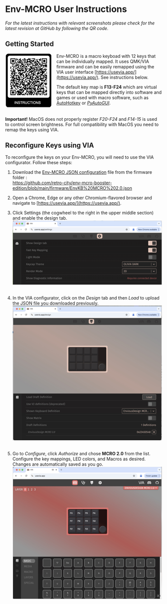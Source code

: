 # Env-MCRO User Instructions
*For the latest instructions with relevant screenshots please check for the latest revision at GitHub by following the QR code.*

## Getting Started
<img src="./images/qr.png" width="150" style="float:left; margin: 0px 15px 15px 0px;"> Env-MCRO is a macro keyboad with 12 keys that can be individually mapped. It uses QMK/VIA firmware and can be easily remapped using the VIA user interface [https://usevia.app/](https://usevia.app/). See instructions below.

 The default key map is **F13-F24** which are virtual keys that can be mapped directly into software and games or used with macro software, such as [AutoHotkey](https://www.autohotkey.com/) or *[PyAutoGUI](https://pyautogui.readthedocs.io/)*.<br style="clear: both;">

**Important!** MacOS does not properly register *F20-F24*  and *F14-15* is used to control screen brightness. For full compatibility with MacOS you need to remap the keys using VIA.

## Reconfigure Keys using VIA

To reconfigure the keys on your Env-MCRO, you will need to use the VIA configurator. Follow these steps:

1. Download the [Env-MCRO JSON configuration](https://github.com/retro-city/env-mcro-booster-edition/blob/main/firmware/EnvKB%20MCRO%202.0.json) file from the firmware folder :<br> https://github.com/retro-city/env-mcro-booster-edition/blob/main/firmware/EnvKB%20MCRO%202.0.json<br>

2. Open a Chrome, Edge or any other Chromium-flavored browser and navigate to [https://usevia.app/](https://usevia.app/).

3. Click Settings (the cogwheel to the right in the upper middle section) and enable the design tab. <br><img src="./images/enable-design-tab.png" width="500"><br><br>

4. In the VIA configurator, click on the *Design* tab and then *Load* to upload the JSON file you downloaded previously.<br><img src="./images/load-configuration.jpg" width="500"><br><br>

5. Go to *Configure*, click *Authorize* and chose **MCRO 2.0** from the list. Configure the key mappings, LED colors, and Macros as desired. Changes are automatically saved as you go.<br>
<img src="./images/configure.jpg" width="500"><br><br>


